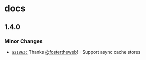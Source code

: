 # docs

## 1.4.0

### Minor Changes

- [`a21863c`](https://github.com/fostertheweb/spotify-web-sdk/commit/a21863ce5d37e1c8f410e2e7a3e29aa116d698c1) Thanks [@fostertheweb](https://github.com/fostertheweb)! - Support async cache stores
